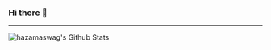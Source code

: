 ### Hi there 👋

<!--
**hazamaswag/hazamaswag** is a ✨ _special_ ✨ repository because its `README.md` (this file) appears on your GitHub profile.

Here are some ideas to get you started:

- 🔭 I’m currently working on ...
- 🌱 I’m currently learning ...
- 👯 I’m looking to collaborate on ...
- 🤔 I’m looking for help with ...
- 💬 Ask me about ...
- 📫 How to reach me: ...
- 😄 Pronouns: ...
- ⚡ Fun fact: ...
-->

---

<img align="left" alt="hazamaswag's Github Stats" src="https://github-readme-stats.vercel.app/api?username=hazamaswag&show_icons=true&hide_border=true&title_color=7fff00&icon_color=00AEFF&text_color=363636&bg_color=8000ff&count_private=true" />